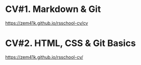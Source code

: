 # CV#1. Markdown & Git
https://zem41k.github.io/rsschool-cv/cv

# CV#2. HTML, CSS & Git Basics
https://zem41k.github.io/rsschool-cv/